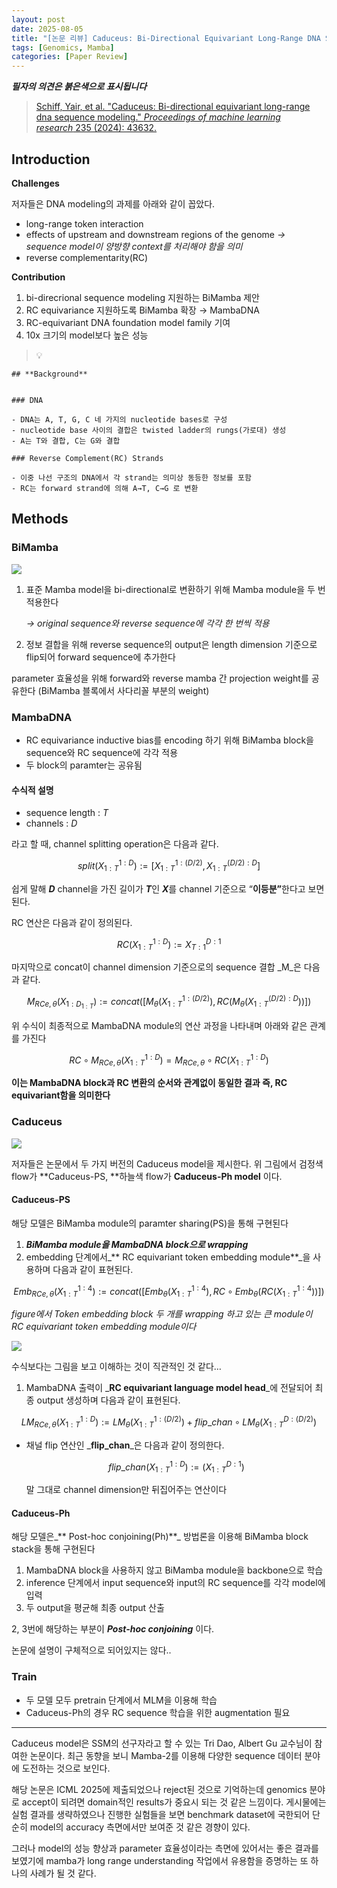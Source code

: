 ```yaml
---
layout: post
date: 2025-08-05
title: "[논문 리뷰] Caduceus: Bi-Directional Equivariant Long-Range DNA Sequence Modeling"
tags: [Genomics, Mamba]
categories: [Paper Review]
---
```


<span class="notion-red">_**필자의 의견은 붉은색으로 표시됩니다**_</span>


> [Schiff, Yair, et al. "Caduceus: Bi-directional equivariant long-range dna sequence modeling." ](https://pmc.ncbi.nlm.nih.gov/articles/PMC12189541/)[_Proceedings of machine learning research_](https://pmc.ncbi.nlm.nih.gov/articles/PMC12189541/)[ 235 (2024): 43632.](https://pmc.ncbi.nlm.nih.gov/articles/PMC12189541/)



## Introduction


**Challenges**


저자들은 DNA modeling의 과제를 아래와 같이 꼽았다.

- long-range token interaction
- effects of upstream and downstream regions of the genome 
_→ sequence model이 양방향 context를 처리해야 함을 의미_
- reverse complementarity(RC)

**Contribution**

1. bi-direcrional sequence modeling 지원하는 BiMamba 제안
1. RC equivariance 지원하도록 BiMamba 확장 → MambaDNA
1. RC-equivariant DNA foundation model family 기여
1. 10x 크기의 model보다 높은 성능

> 💡 


	## **Background**


	### DNA

	- DNA는 A, T, G, C 네 가지의 nucleotide bases로 구성
	- nucleotide base 사이의 결합은 twisted ladder의 rungs(가로대) 생성
	- A는 T와 결합, C는 G와 결합

	### Reverse Complement(RC) Strands

	- 이중 나선 구조의 DNA에서 각 strand는 의미상 동등한 정보를 포함
	- RC는 forward strand에 의해 A→T, C→G 로 변환


## Methods



### BiMamba


![](https://prod-files-secure.s3.us-west-2.amazonaws.com/542b861c-36a8-4051-84e5-8804b6728dba/2c247d59-7815-4980-99f0-8f0d21f445a7/image.png?X-Amz-Algorithm=AWS4-HMAC-SHA256&X-Amz-Content-Sha256=UNSIGNED-PAYLOAD&X-Amz-Credential=ASIAZI2LB4663DW3CG5O%2F20251012%2Fus-west-2%2Fs3%2Faws4_request&X-Amz-Date=20251012T160104Z&X-Amz-Expires=3600&X-Amz-Security-Token=IQoJb3JpZ2luX2VjEIT%2F%2F%2F%2F%2F%2F%2F%2F%2F%2FwEaCXVzLXdlc3QtMiJHMEUCIQDIXMRO0xYxIFtaINFmXm4Jh2%2F4YRIwklNJ3e6QEFwihAIgBSH8xyLzUtO6rDd%2BXheXg3B8yEpv%2F3MXrVD2iY610NIq%2FwMILRAAGgw2Mzc0MjMxODM4MDUiDAiJYarxNDKR1QuXSCrcAzSEle2Sj5JQaR2M2FVGFURWZPzNanYc5nHaLHH8w%2BRgcj7GT0y2RBJX7MnYBw5l4nf4TJ445AUmdt0Il8bqtce%2BMvLNpq9A3k6ir%2BpXpEQ0Fo0zYA163VgJ%2FUx3WGxdlDaIKThj3H0x7efUkb5P61XsIz%2FFZuXeXKrhU1mrFxKSj8fn0GBsBK72TvgMh9ONqvzkqjMCbJXRTjTWEV9%2BggFQLocFfN42sT%2BqVn6%2BsFkBDkdkLHhd%2F6ws8hRGaRmuP1cKqlJ8dP1yUB9SdHwpnOGxdTS1e24alVbECncGmCB9k0DZNynaL7ZjtVz5QLap9PGguecjRlaGN4pLn3pbbGNNweuWeMmvYU%2BSq91DlvP18DPxnPSjOa8DRRoD9PVOT8Jbsvk60A%2B8%2FoCroHwTZDp6fhqeicJtMoEi85dmgZj0jJi3lUQlu9qispQ9TMz8A%2BmJgY4cr4G%2BBUZfExmjinPtGL7Xm1YSQo1mUawcclK3xM7Md87X8Y6gwkX1a9jFyLNZ0dZ3%2B1Zcv7VJmThwSopTFXXKcMUX5jW5MfGzrG4fmnLBZtfIuATem7K5c7z%2F%2BMmuDjgb7RmrP5aWdIMYzBoRCwso275WIew71vkPdGn6tXrLRKddIBzzRw7%2FMOy4rscGOqUBQ5TE%2F8bLscxIko3VBaERBjTnKzCC3A1McAde7aCe83tDjR6Z3uuVHWelHdQa%2F%2FUdBhOLRoc2kBYyIJ3S%2BJyyConH9z86749QCYKuijXx0zzZVAxJzpCjWs9qU8gK4vj3Yrz%2F57DUnY%2BOFGmHGBGYDKhNMAyYVgRg%2F2IeJGZ9XgKxy2iM%2FlxowybPLoABc%2B7UvzVakecugekR3y7SSZoFOYxbvJL7&X-Amz-Signature=6500c0df198c3f299c09d0862f70b87c38680ae8e2b5c2bb48fcc01de953684c&X-Amz-SignedHeaders=host&x-amz-checksum-mode=ENABLED&x-id=GetObject)

1. 표준 Mamba model을 bi-directional로 변환하기 위해 Mamba module을 두 번 적용한다

	_→ original sequence와 reverse sequence에 각각 한 번씩 적용_

1. 정보 결합을 위해 reverse sequence의 output은 length dimension 기준으로 flip되어 forward sequence에 추가한다

parameter 효율성을 위해 forward와 reverse mamba 간 projection weight를 공유한다 (BiMamba 블록에서 사다리꼴 부분의 weight)



### MambaDNA

- RC equivariance inductive bias를 encoding 하기 위해 BiMamba block을 sequence와 RC sequence에 각각 적용
- 두 block의 paramter는 공유됨


#### 수식적 설명

- sequence length : _T_
- channels : _D_

라고 할 때,  channel splitting operation은 다음과 같다.


$$
split(X^{1:D}_{1:T}):=[X^{1:(D/2)}_{1:T},X^{(D/2):D}_{1:T}]
$$


<span class="notion-red">쉽게 말해 </span><span class="notion-red">_**D**_</span><span class="notion-red"> channel을 가진 길이가 </span><span class="notion-red">_**T**_</span><span class="notion-red">인 </span><span class="notion-red">_**X**_</span><span class="notion-red">를 channel 기준으로 “</span><span class="notion-red">**이등분”**</span><span class="notion-red">한다고 보면 된다.</span>


RC 연산은 다음과 같이 정의된다.


$$
RC(X^{1:D}_{1:T}):=X^{D:1}_{T:1}
$$


마지막으로 concat이 channel dimension 기준으로의 sequence 결합 _M_은 다음과 같다.


$$
M_{RCe,\theta}(X_{1:D_{1:T}}):=concat([M_{\theta}(X^{1:(D/2)}_{1:T}),RC(M_{\theta}(X^{(D/2):D}_{1:T}))])
$$


위 수식이 최종적으로 MambaDNA module의 연산 과정을 나타내며 아래와 같은 관계를 가진다


$$
RC\circ M_{RCe,\theta}(X^{1:D}_{1:T}) = M_{RCe,\theta} \circ RC(X^{1:D}_{1:T})
$$


**이는 MambaDNA block과 RC 변환의 순서와 관계없이 동일한 결과 즉, RC equivariant함을 의미한다**



### Caduceus


![](https://prod-files-secure.s3.us-west-2.amazonaws.com/542b861c-36a8-4051-84e5-8804b6728dba/f94a60d7-8145-473b-aef9-7c68d3ec604a/image.png?X-Amz-Algorithm=AWS4-HMAC-SHA256&X-Amz-Content-Sha256=UNSIGNED-PAYLOAD&X-Amz-Credential=ASIAZI2LB4663DW3CG5O%2F20251012%2Fus-west-2%2Fs3%2Faws4_request&X-Amz-Date=20251012T160104Z&X-Amz-Expires=3600&X-Amz-Security-Token=IQoJb3JpZ2luX2VjEIT%2F%2F%2F%2F%2F%2F%2F%2F%2F%2FwEaCXVzLXdlc3QtMiJHMEUCIQDIXMRO0xYxIFtaINFmXm4Jh2%2F4YRIwklNJ3e6QEFwihAIgBSH8xyLzUtO6rDd%2BXheXg3B8yEpv%2F3MXrVD2iY610NIq%2FwMILRAAGgw2Mzc0MjMxODM4MDUiDAiJYarxNDKR1QuXSCrcAzSEle2Sj5JQaR2M2FVGFURWZPzNanYc5nHaLHH8w%2BRgcj7GT0y2RBJX7MnYBw5l4nf4TJ445AUmdt0Il8bqtce%2BMvLNpq9A3k6ir%2BpXpEQ0Fo0zYA163VgJ%2FUx3WGxdlDaIKThj3H0x7efUkb5P61XsIz%2FFZuXeXKrhU1mrFxKSj8fn0GBsBK72TvgMh9ONqvzkqjMCbJXRTjTWEV9%2BggFQLocFfN42sT%2BqVn6%2BsFkBDkdkLHhd%2F6ws8hRGaRmuP1cKqlJ8dP1yUB9SdHwpnOGxdTS1e24alVbECncGmCB9k0DZNynaL7ZjtVz5QLap9PGguecjRlaGN4pLn3pbbGNNweuWeMmvYU%2BSq91DlvP18DPxnPSjOa8DRRoD9PVOT8Jbsvk60A%2B8%2FoCroHwTZDp6fhqeicJtMoEi85dmgZj0jJi3lUQlu9qispQ9TMz8A%2BmJgY4cr4G%2BBUZfExmjinPtGL7Xm1YSQo1mUawcclK3xM7Md87X8Y6gwkX1a9jFyLNZ0dZ3%2B1Zcv7VJmThwSopTFXXKcMUX5jW5MfGzrG4fmnLBZtfIuATem7K5c7z%2F%2BMmuDjgb7RmrP5aWdIMYzBoRCwso275WIew71vkPdGn6tXrLRKddIBzzRw7%2FMOy4rscGOqUBQ5TE%2F8bLscxIko3VBaERBjTnKzCC3A1McAde7aCe83tDjR6Z3uuVHWelHdQa%2F%2FUdBhOLRoc2kBYyIJ3S%2BJyyConH9z86749QCYKuijXx0zzZVAxJzpCjWs9qU8gK4vj3Yrz%2F57DUnY%2BOFGmHGBGYDKhNMAyYVgRg%2F2IeJGZ9XgKxy2iM%2FlxowybPLoABc%2B7UvzVakecugekR3y7SSZoFOYxbvJL7&X-Amz-Signature=8d539577d016cb159d363e38912333683ec050a1f291157c65d04928a42f4613&X-Amz-SignedHeaders=host&x-amz-checksum-mode=ENABLED&x-id=GetObject)


저자들은 논문에서 두 가지 버전의 Caduceus model을 제시한다. 위 그림에서 검정색 flow가 **Caduceus-PS, **하늘색 flow가 **Caduceus-Ph model** 이다.



#### Caduceus-PS


해당 모델은 BiMamba module의 paramter sharing(PS)을 통해 구현된다

1. _**BiMamba module을 MambaDNA block으로 wrapping**_
1. embedding 단계에서_** RC equivariant token embedding module**_을 사용하며 다음과 같이 표현된다.

$$
Emb_{RCe,\theta}(X^{1:4}_{1:T}):=concat([Emb_{\theta}(X^{1:4}_{1:T}),RC \circ Emb_{\theta}(RC(X^{1:4}_{1:T}))])
$$


_figure에서 Token embedding block 두 개를 wrapping 하고 있는 큰 module이 RC equivariant token embedding module이다_


![](https://prod-files-secure.s3.us-west-2.amazonaws.com/542b861c-36a8-4051-84e5-8804b6728dba/b175e4da-71eb-4e91-8c23-a06dabe673c9/image.png?X-Amz-Algorithm=AWS4-HMAC-SHA256&X-Amz-Content-Sha256=UNSIGNED-PAYLOAD&X-Amz-Credential=ASIAZI2LB4663DW3CG5O%2F20251012%2Fus-west-2%2Fs3%2Faws4_request&X-Amz-Date=20251012T160104Z&X-Amz-Expires=3600&X-Amz-Security-Token=IQoJb3JpZ2luX2VjEIT%2F%2F%2F%2F%2F%2F%2F%2F%2F%2FwEaCXVzLXdlc3QtMiJHMEUCIQDIXMRO0xYxIFtaINFmXm4Jh2%2F4YRIwklNJ3e6QEFwihAIgBSH8xyLzUtO6rDd%2BXheXg3B8yEpv%2F3MXrVD2iY610NIq%2FwMILRAAGgw2Mzc0MjMxODM4MDUiDAiJYarxNDKR1QuXSCrcAzSEle2Sj5JQaR2M2FVGFURWZPzNanYc5nHaLHH8w%2BRgcj7GT0y2RBJX7MnYBw5l4nf4TJ445AUmdt0Il8bqtce%2BMvLNpq9A3k6ir%2BpXpEQ0Fo0zYA163VgJ%2FUx3WGxdlDaIKThj3H0x7efUkb5P61XsIz%2FFZuXeXKrhU1mrFxKSj8fn0GBsBK72TvgMh9ONqvzkqjMCbJXRTjTWEV9%2BggFQLocFfN42sT%2BqVn6%2BsFkBDkdkLHhd%2F6ws8hRGaRmuP1cKqlJ8dP1yUB9SdHwpnOGxdTS1e24alVbECncGmCB9k0DZNynaL7ZjtVz5QLap9PGguecjRlaGN4pLn3pbbGNNweuWeMmvYU%2BSq91DlvP18DPxnPSjOa8DRRoD9PVOT8Jbsvk60A%2B8%2FoCroHwTZDp6fhqeicJtMoEi85dmgZj0jJi3lUQlu9qispQ9TMz8A%2BmJgY4cr4G%2BBUZfExmjinPtGL7Xm1YSQo1mUawcclK3xM7Md87X8Y6gwkX1a9jFyLNZ0dZ3%2B1Zcv7VJmThwSopTFXXKcMUX5jW5MfGzrG4fmnLBZtfIuATem7K5c7z%2F%2BMmuDjgb7RmrP5aWdIMYzBoRCwso275WIew71vkPdGn6tXrLRKddIBzzRw7%2FMOy4rscGOqUBQ5TE%2F8bLscxIko3VBaERBjTnKzCC3A1McAde7aCe83tDjR6Z3uuVHWelHdQa%2F%2FUdBhOLRoc2kBYyIJ3S%2BJyyConH9z86749QCYKuijXx0zzZVAxJzpCjWs9qU8gK4vj3Yrz%2F57DUnY%2BOFGmHGBGYDKhNMAyYVgRg%2F2IeJGZ9XgKxy2iM%2FlxowybPLoABc%2B7UvzVakecugekR3y7SSZoFOYxbvJL7&X-Amz-Signature=0d60280b10b4b158abc180e7aecd22248103d6aa6b2402560a7ce16d03dea9f0&X-Amz-SignedHeaders=host&x-amz-checksum-mode=ENABLED&x-id=GetObject)


<span class="notion-red">수식보다는 그림을 보고 이해하는 것이 직관적인 것 같다…</span>

1. MambaDNA 출력이 _**RC equivariant language model head**_에 전달되어 최종 output 생성하며 다음과 같이 표현된다.

$$
LM_{RCe,\theta}(X^{1:D}_{1:T}):= LM_{\theta}(X^{1:(D/2)}_{1:T})+flip\_chan\circ LM_{\theta}(X^{D:(D/2)}_{1:T})
$$

- 채널 flip 연산인 _**flip\_chan**_은 다음과 같이 정의한다.

	$$
	flip\_chan(X^{1:D}_{1:T}):=(X^{D:1}_{1:T})
	$$


	말 그대로 channel dimension만 뒤집어주는 연산이다



#### Caduceus-Ph


해당 모델은_** Post-hoc conjoining(Ph)**_ 방법론을 이용해 BiMamba block stack을 통해 구현된다

1. MambaDNA block을 사용하지 않고 BiMamba module을 backbone으로 학습
1. inference 단계에서 input sequence와 input의 RC sequence를 각각 model에 입력
1. 두 output을 평균해 최종 output 산출

2, 3번에 해당하는 부분이 _**Post-hoc conjoining**_ 이다.


<span class="notion-red">논문에 설명이 구체적으로 되어있지는 않다..</span>



### Train

- 두 모델 모두 pretrain 단계에서 MLM을 이용해 학습
- Caduceus-Ph의 경우 RC sequence 학습을 위한 augmentation 필요

---


<span class="notion-red">Caduceus model은 SSM의 선구자라고 할 수 있는 Tri Dao, Albert Gu 교수님이 참여한 논문이다. 최근 동향을 보니 Mamba-2를 이용해 다양한 sequence 데이터 분야에 도전하는 것으로 보인다.</span>


<span class="notion-red">해당 논문은 ICML 2025에 제출되었으나 reject된 것으로 기억하는데 genomics 분야로 accept이 되려면 domain적인 results가 중요시 되는 것 같은 느낌이다. 게시물에는 실험 결과를 생략하였으나 진행한 실험들을 보면 benchmark dataset에 국한되어 단순히 model의 accuracy 측면에서만 보여준 것 같은 경향이 있다.</span>


<span class="notion-red">그러나 model의 성능 향상과 parameter 효율성이라는 측면에 있어서는 좋은 결과를 보였기에 mamba가 long range understanding 작업에서 유용함을 증명하는 또 하나의 사례가 될 것 같다.</span>


